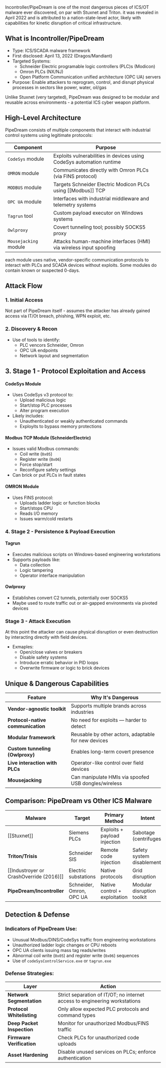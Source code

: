 Incontroller/PipeDream is one of the most dangerous pieces of ICS/OT malware ever discovered, on par with Stuxnet and Triton. it was revealed in April 2022 and is attributed to a nation-state-level actor, likely with capabilities for kinetic disruption of critical infrastructure. 

## What is Incontroller/PipeDream
- Type: ICS/SCADA malware framework
- First disclosed: April 13, 2022 (Dragos/Mandiant)
- Targeted Systems:
	- Schneider Electric programable logic controllers (PLC)s (Modicon)
	- Omron PLCs (NX/NJ)
	- Open Platform Communication unified architecture (OPC UA) servers
- Purpose: Enable attackers to reprogram, control, and disrupt physical processes in sectors like power, water, oil/gas

Unlike Stuxnet (very targeted), PipeDream was designed to be modular and reusable across environments - a potential ICS cyber weapon platform.

## High-Level Architecture
PipeDream consists of multiple components that interact with industrial control systems using legitimate protocols:

| Component             | Purpose                                                              |
| --------------------- | -------------------------------------------------------------------- |
| `CodeSys` module      | Exploits vulnerabilities in devices using CodeSys automation runtime |
| `OMRON` module        | Communicates directly with Omron PLCs (via FINS protocol)            |
| `MODBUS` module       | Targets Schneider Electric Modicon PLCs using [[Modbus]] TCP         |
| `OPC UA` module       | Interfaces with industrial middleware and telemetry systems          |
| `Tagrun` tool         | Custom payload executor on Windows systems                           |
| `Owlproxy`            | Covert tunneling tool; possibly SOCKS5 proxy                         |
| `Mousejacking` module | Attacks human-machine interfaces (HMI) via wireless input spoofing   |

each module uses native, vendor-specific communication protocols to interact with PLCs and SCADA devices without exploits. Some modules do contain known or suspected 0-days.

## Attack Flow
### 1. Initial Access
Not part of PipeDream itself - assumes the attacker has already gained access via IT/Ot breach, phishing, WPN exploit, etc.

### 2. Discovery & Recon
- Use of tools to identify:
	- PLC vencors Schneider, Omron
	- OPC UA endpoints
	- Network layout and segmentation

## 3. Stage 1 - Protocol Exploitation and Access
#### CodeSys Module
- Uses CodeSys v3 protocol to:
	- Upload malicious logic
	- Start/stop PLC processes
	- Alter program execution
- Likely includes:
	- Unauthenticated or weakly authenticated commands
	-  Exployits to bypass memory protections

#### Modbus TCP Module (SchneiderElectric)
- Issues valid Modbus commands:
	- Coil write (`0x05`)
	- Register write (`0x06`)
	- Force stop/start
	- Reconfigure safety settings
- Can brick or put PLCs in fault states

#### OMRON Module
- Uses FINS protocol:
	- Uploads ladder logic or function blocks
	- Start/stops CPU
	- Reads I/O memory
	- Issues warm/cold restarts

### 4. Stage 2 - Persistence & Payload Execution
#### Tagrun
- Executes malicious scripts on Windows-based engineering workstations
- Supports payloads like:
	- Data collection
	- Logic tampering
	- Operator interface manipulation

#### Owlproxy
- Establishes convert C2 tunnels, potentially over SOCKS5
- Maybe used to route traffic out or air-gapped environments via pivoted devices

### Stage 3 - Attack Execution
At this point the attacker can cause physical disruption or even destruction by interacting directly with field devices.
- Exmaples:
	- Open/close valves or breakers
	- Disable safety systems
	- Introduce erratic behavior in PID loops
	- Overwrite firmware or logic to brick devices

## Unique & Dangerous Capabilities
|Feature|Why It's Dangerous|
|---|---|
|**Vendor-agnostic toolkit**|Supports multiple brands across industries|
|**Protocol-native communication**|No need for exploits — harder to detect|
|**Modular framework**|Reusable by other actors, adaptable for new devices|
|**Custom tunneling (Owlproxy)**|Enables long-term covert presence|
|**Live interaction with PLCs**|Operator-like control over field devices|
|**Mousejacking**|Can manipulate HMIs via spoofed USB dongles/wireless|
## Comparison: PipeDream vs Other ICS Malware
| Malware                                 | Target                   | Primary Method                | Intent                     |
| --------------------------------------- | ------------------------ | ----------------------------- | -------------------------- |
| [[Stuxnet]]                             | Siemens PLCs             | Exploits + payload injection  | Sabotage (centrifuges)     |
| **Triton/Trisis**                       | Schneider SIS            | Remote code injection         | Safety system disablement  |
| [[Industroyer or CrashOverride (2016)]] | Electric substations     | Native protocols              | Grid disruption            |
| **PipeDream/Incontroller**              | Schneider, Omron, OPC UA | Native control + exploitation | Modular disruption toolkit |

## Detection & Defense
### Indicators of PipeDream Use:
- Unusual Modbus/DINS/CodeSys traffic from engineering workstations
- Unauthorized ladder logic changes or CPU reboots
- OPC UA clients issuing mass tag reads/writes
- Abnormal coil write (`0x05`) and register write (`0x06`) sequences
- Use of `codeSysControlService.exe` or `tagrun.exe`

### Defense Strategies:
|Layer|Action|
|---|---|
|**Network Segmentation**|Strict separation of IT/OT; no internet access to engineering workstations|
|**Protocol Whitelisting**|Only allow expected PLC protocols and command types|
|**Deep Packet Inspection**|Monitor for unauthorized Modbus/FINS traffic|
|**Firmware Verification**|Check PLCs for unauthorized code uploads|
|**Asset Hardening**|Disable unused services on PLCs; enforce authentication|